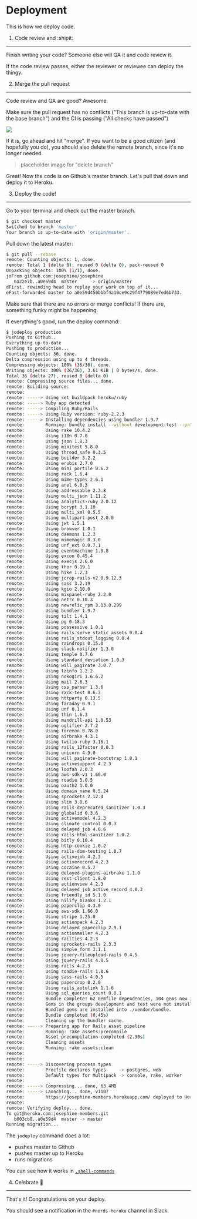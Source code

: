 Deployment
==========

This is how we deploy code.

1. Code review and :shipit:
---------------------------

Finish writing your code? Someone else will QA it and code review it.

If the code review passes, either the reviewer or reviewee can deploy the thingy.


2. Merge the pull request
------------------------

Code review and QA are good? Awesome.

Make sure the pull request has no conflicts ("This branch is up-to-date with the base branch") and the CI is passing ("All checks have passed")

![](https://dl.dropboxusercontent.com/spa/gcrmzi51hzw4tnm/l8ef5hn4.png)

If it is, go ahead and hit "merge". If you want to be a good citizen (and hopefully you do), you should also delete the remote branch, since it's no longer needed.

> placeholder image for "delete branch"

Great! Now the code is on Github's master branch. Let's pull that down and deploy it to Heroku.

3. Deploy the code!
--------------------

Go to your terminal and check out the master branch.

```bash
$ git checkout master
Switched to branch 'master'
Your branch is up-to-date with 'origin/master'.
```

Pull down the latest master:

```bash
$ git pull --rebase
remote: Counting objects: 1, done.
remote: Total 1 (delta 0), reused 0 (delta 0), pack-reused 0
Unpacking objects: 100% (1/1), done.
joFrom github.com:josephine/josephine
   6a22e7b..a0e59d4  master     -> origin/master
dFirst, rewinding head to replay your work on top of it...
eFast-forwarded master to a0e59d450bbbf4a10ce9c29f4779089e7ed6b733.
```

Make sure that there are no errors or merge conflicts! If there are, something funky might be happening.

If everything's good, run the deploy command:

```bash
$ jodeploy production
Pushing to Github..
Everything up-to-date
Pushing to production...
Counting objects: 36, done.
Delta compression using up to 4 threads.
Compressing objects: 100% (36/36), done.
Writing objects: 100% (36/36), 3.61 KiB | 0 bytes/s, done.
Total 36 (delta 27), reused 0 (delta 0)
remote: Compressing source files... done.
remote: Building source:
remote:
remote: -----> Using set buildpack heroku/ruby
remote: -----> Ruby app detected
remote: -----> Compiling Ruby/Rails
remote: -----> Using Ruby version: ruby-2.2.3
remote: -----> Installing dependencies using bundler 1.9.7
remote:        Running: bundle install --without development:test --path vendor/bundle --binstubs vendor/bundle/bin -j4 --deployment
remote:        Using rake 10.4.2
remote:        Using i18n 0.7.0
remote:        Using json 1.8.3
remote:        Using minitest 5.8.0
remote:        Using thread_safe 0.3.5
remote:        Using builder 3.2.2
remote:        Using erubis 2.7.0
remote:        Using mini_portile 0.6.2
remote:        Using rack 1.6.4
remote:        Using mime-types 2.6.1
remote:        Using arel 6.0.3
remote:        Using addressable 2.3.8
remote:        Using multi_json 1.11.2
remote:        Using analytics-ruby 2.0.12
remote:        Using bcrypt 3.1.10
remote:        Using multi_xml 0.5.5
remote:        Using multipart-post 2.0.0
remote:        Using jwt 1.5.1
remote:        Using browser 1.0.1
remote:        Using daemons 1.2.3
remote:        Using mimemagic 0.3.0
remote:        Using unf_ext 0.0.7.1
remote:        Using eventmachine 1.0.8
remote:        Using excon 0.45.4
remote:        Using execjs 2.6.0
remote:        Using thor 0.19.1
remote:        Using hike 1.2.3
remote:        Using jcrop-rails-v2 0.9.12.3
remote:        Using sass 3.2.19
remote:        Using kgio 2.10.0
remote:        Using mixpanel-ruby 2.2.0
remote:        Using netrc 0.10.3
remote:        Using newrelic_rpm 3.13.0.299
remote:        Using bundler 1.9.7
remote:        Using tilt 1.4.1
remote:        Using pg 0.18.3
remote:        Using possessive 1.0.1
remote:        Using rails_serve_static_assets 0.0.4
remote:        Using rails_stdout_logging 0.0.4
remote:        Using raindrops 0.15.0
remote:        Using slack-notifier 1.3.0
remote:        Using temple 0.7.6
remote:        Using standard_deviation 1.0.3
remote:        Using will_paginate 3.0.7
remote:        Using tzinfo 1.2.2
remote:        Using nokogiri 1.6.6.2
remote:        Using mail 2.6.3
remote:        Using css_parser 1.3.6
remote:        Using rack-test 0.6.3
remote:        Using httparty 0.13.5
remote:        Using faraday 0.9.1
remote:        Using unf 0.1.4
remote:        Using thin 1.6.3
remote:        Using mandrill-api 1.0.53
remote:        Using uglifier 2.7.2
remote:        Using foreman 0.78.0
remote:        Using airbrake 4.3.1
remote:        Using twilio-ruby 3.16.1
remote:        Using rails_12factor 0.0.3
remote:        Using unicorn 4.9.0
remote:        Using will_paginate-bootstrap 1.0.1
remote:        Using activesupport 4.2.3
remote:        Using loofah 2.0.3
remote:        Using aws-sdk-v1 1.66.0
remote:        Using roadie 3.0.5
remote:        Using oauth2 1.0.0
remote:        Using domain_name 0.5.24
remote:        Using sprockets 2.12.4
remote:        Using slim 3.0.6
remote:        Using rails-deprecated_sanitizer 1.0.3
remote:        Using globalid 0.3.6
remote:        Using activemodel 4.2.3
remote:        Using climate_control 0.0.3
remote:        Using delayed_job 4.0.6
remote:        Using rails-html-sanitizer 1.0.2
remote:        Using bitly 0.10.4
remote:        Using http-cookie 1.0.2
remote:        Using rails-dom-testing 1.0.7
remote:        Using activejob 4.2.3
remote:        Using activerecord 4.2.3
remote:        Using cocaine 0.5.7
remote:        Using delayed-plugins-airbrake 1.1.0
remote:        Using rest-client 1.8.0
remote:        Using actionview 4.2.3
remote:        Using delayed_job_active_record 4.0.3
remote:        Using friendly_id 5.1.0
remote:        Using nilify_blanks 1.2.1
remote:        Using paperclip 4.3.0
remote:        Using aws-sdk 1.66.0
remote:        Using stripe 1.25.0
remote:        Using actionpack 4.2.3
remote:        Using delayed_paperclip 2.9.1
remote:        Using actionmailer 4.2.3
remote:        Using railties 4.2.3
remote:        Using sprockets-rails 2.3.3
remote:        Using simple_form 3.1.1
remote:        Using jquery-fileupload-rails 0.4.5
remote:        Using jquery-rails 4.0.5
remote:        Using rails 4.2.3
remote:        Using roadie-rails 1.0.6
remote:        Using sass-rails 4.0.5
remote:        Using papercrop 0.2.0
remote:        Using rails_autolink 1.1.6
remote:        Using sql_queries_count 0.0.1
remote:        Bundle complete! 62 Gemfile dependencies, 104 gems now installed.
remote:        Gems in the groups development and test were not installed.
remote:        Bundled gems are installed into ./vendor/bundle.
remote:        Bundle completed (0.45s)
remote:        Cleaning up the bundler cache.
remote: -----> Preparing app for Rails asset pipeline
remote:        Running: rake assets:precompile
remote:        Asset precompilation completed (2.30s)
remote:        Cleaning assets
remote:        Running: rake assets:clean
remote:
remote:
remote: -----> Discovering process types
remote:        Procfile declares types     -> postgres, web
remote:        Default types for Multipack -> console, rake, worker
remote:
remote: -----> Compressing... done, 63.4MB
remote: -----> Launching... done, v1107
remote:        https://josephine-members.herokuapp.com/ deployed to Heroku
remote:
remote: Verifying deploy... done.
To git@heroku.com:josephine-members.git
   b003cb8..a0e59d4  master -> master
Running migration...
```

The `jodeploy` command does a lot:
- pushes master to Github
- pushes master up to Heroku
- runs migrations

You can see how it works in [`.shell-commands`](https://github.com/josephine/www/blob/master/.shell-commands)

4. Celebrate :tada:
-------

That's it! Congratulations on your deploy.

You should see a notification in the `#nerds-heroku` channel in Slack.

